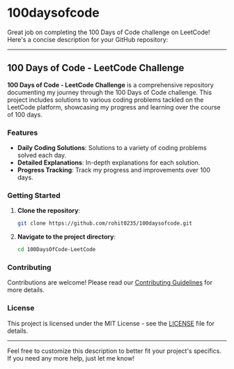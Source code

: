 # 100daysofcode
 
Great job on completing the 100 Days of Code challenge on LeetCode! Here's a concise description for your GitHub repository:

---

## 100 Days of Code - LeetCode Challenge

**100 Days of Code - LeetCode Challenge** is a comprehensive repository documenting my journey through the 100 Days of Code challenge. This project includes solutions to various coding problems tackled on the LeetCode platform, showcasing my progress and learning over the course of 100 days.

### Features

- **Daily Coding Solutions**: Solutions to a variety of coding problems solved each day.
- **Detailed Explanations**: In-depth explanations for each solution.
- **Progress Tracking**: Track my progress and improvements over 100 days.

### Getting Started

1. **Clone the repository**:
   ```bash
   git clone https://github.com/rohit0235/100daysofcode.git
   ```
2. **Navigate to the project directory**:
   ```bash
   cd 100DaysOfCode-LeetCode
   ```

### Contributing

Contributions are welcome! Please read our [Contributing Guidelines](CONTRIBUTING.md) for more details.

### License

This project is licensed under the MIT License - see the [LICENSE](LICENSE) file for details.

---

Feel free to customize this description to better fit your project's specifics. If you need any more help, just let me know!
